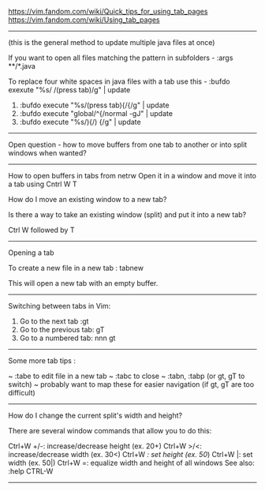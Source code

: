 https://vim.fandom.com/wiki/Quick_tips_for_using_tab_pages
https://vim.fandom.com/wiki/Using_tab_pages

-------------------------------------------------------------------------------------

(this is the general method to update multiple java files at once)

If you want to open all files matching the pattern in subfolders - :args **/*.java

To replace four white spaces in java files with a tab use this - :bufdo exexute "%s/    /(press tab)/g" | update

1. :bufdo execute "%s/(press tab){/{/g" | update
1. :bufdo execute "global/^{/normal -gJ" | update
1. :bufdo execute "%s/){/) {/g" | update

------------------------------------------

 Open question - how to move buffers from one tab to another or into split windows when wanted?

-------------------------------------------------------------------------------------

How to open buffers in tabs from netrw
Open it in a window and move it into a tab using Cntrl W T

How do I move an existing window to a new tab?

Is there a way to take an existing window (split) and put it into a new tab?

Ctrl W followed by T

-------------------------------------------------------------------------------------
 
 Opening a tab 
 
 To create a new file in a new tab : tabnew
 
 This will open a new tab with an empty buffer.  
 
-------------------------------------------------------------------------------------
 
 Switching between tabs in Vim:  
 
1. Go to the next tab :gt 
1. Go to the previous tab: gT 
1. Go to a numbered tab: nnn gt 
 
-------------------------------------------------------------------------------------  

Some more tab tips :

~ :tabe <file> to edit file in a new tab
~ :tabc to close
~ :tabn, :tabp (or gt, gT to switch) 
~ probably want to map these for easier navigation (if gt, gT are too difficult)

-------------------------------------------------------------------------------------  

How do I change the current split's width and height?

There are several window commands that allow you to do this:

Ctrl+W +/-: increase/decrease height (ex. 20<C-w>+)
Ctrl+W >/<: increase/decrease width (ex. 30<C-w><)
Ctrl+W _: set height (ex. 50<C-w>_)
Ctrl+W |: set width (ex. 50<C-w>|)
Ctrl+W =: equalize width and height of all windows
See also: :help CTRL-W

-------------------------------------------------------------------------------------  
